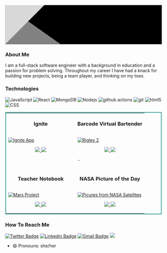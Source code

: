 
<!-- ![AprilYuenBanner](https://github.com/April-Yuen/April-Yuen/blob/main/BlackModernBanner.gif) -->
<img align="center" src="https://github.com/April-Yuen/April-Yuen/blob/main/BlackModernBanner.gif" width="850" />

### About Me

I am a full-stack software engineer with a background in education and a passion for problem solving. Throughout my career I have had a knack for building new projects, being a team player, and thinking on my toes. 

### Technologies
![JavaScript](https://img.shields.io/badge/-JavaScript-000?&logo=JavaScript)
<img alt="React" src="https://img.shields.io/badge/-React-45b8d8?style=flat-square&logo=react&logoColor=white" />
<img alt="MongoDB" src="https://img.shields.io/badge/-MongoDB-13aa52?style=flat-square&logo=mongodb&logoColor=white" />
<img alt="Nodejs" src="https://img.shields.io/badge/-Nodejs-43853d?style=flat-square&logo=Node.js&logoColor=white" />
<img alt="github actions" src="https://img.shields.io/badge/-Github_Actions-2088FF?style=flat-square&logo=github-actions&logoColor=white" />
<img alt="git" src="https://img.shields.io/badge/-Git-F05032?style=flat-square&logo=git&logoColor=white" />
<img alt="html5" src="https://img.shields.io/badge/-HTML5-E34F26?style=flat-square&logo=html5&logoColor=white" />
![CSS](https://img.shields.io/badge/Style-CSS-informational?style=flat&logo=css3&logoColor=white&color=4AB197)

<table bordercolor="#66b2b2">
<tr>
    <td width="50%" valign="top">
      <h3 align="center">Ignite</h3>
        <br />
        <a target="_blank" href="#">
            <img src="ignitegif.gif" width="100%" alt="Ignite App"/>
        </a>
        <br />
        <p align="center">
          
  <a href="https://github.com/April-Yuen/ignite" target="_blank">
    <img src="https://img.shields.io/static/v1?label=|&message=REPO&color=23555f&style=plastic&logo=github&logo-color=white"/>
  </a>  
  <a href="https://ignite-production.up.railway.app/" target="_blank">
    <img src="https://img.shields.io/static/v1?label=|&message=WEBSITE&color=cdf998&style=plastic&logo=wordpress&logo-color=white"/>
  </a>
      </p>
        <p><strong></p>
    </td>
    <td width="50%" valign="top">
      <h3 align="center">Barcode Virtual Bartender</h3>
        <br />
      <a target="_blank" href="barcoderevised.gif">
            <img src="barcoderevised.gif" width="100%"  alt="Rigley 2"/>
        </a>
        <br />
        <p align="center">
          
  <a href="https://github.com/April-Yuen/Barcode-Virtual-Bartender" target="_blank">
    <img src="https://img.shields.io/static/v1?label=|&message=REPO&color=23555f&style=plastic&logo=github&logo-color=white"/>
  </a>
  <a href="https://barcoderevised.netlify.app/" target="_blank">
    <img src="https://img.shields.io/static/v1?label=|&message=WEBSITE&color=cdf998&style=plastic&logo=wordpress&logo-color=white"/>
  </a>
      </p>
        <p><strong></strong> - </p>
    </td>
  </tr>
   <tr>
    <td width="50%" valign="top">
      <h3 align="center">Teacher Notebook</h3>
      <br />
        <a target="_blank" href="#">
          <img src="teacher-notebook-readme.gif" width="100%" alt="Mars Project"/>
        </a>
      <br />
        <p align="center">
  <a href="https://github.com/April-Yuen/StudentDatabase" target="_blank">
    <img src="https://img.shields.io/static/v1?label=|&message=REPO&color=23555f&style=plastic&logo=github&logo-color=white"/>
  </a>
  <a href="https://teacher-notebook-database.herokuapp.com/" target="_blank">
    <img src="https://img.shields.io/static/v1?label=|&message=WEBSITE&color=cdf998&style=plastic&logo=wordpress&logo-color=white"/>
  </a>
      </p>
        <p><strong></p>
    </td>
    <td width="50%" valign="top">
      <h3 align="center">NASA Picture of the Day</h3>
        <br />
        <a href="#" target="_blank">
          <img src="nasaapod.gif" width="100%" alt="Picures from NASA Satellites"/>
        </a>
        <br />
        <p align="center">
          
  <a href="#" target="_blank">
    <img src="https://img.shields.io/static/v1?label=|&message=REPO&color=23555f&style=plastic&logo=github&logo-color=white"/>
  </a>
  <a href="https://nasaapodapi1.netlify.app/" target="_blank">
    <img src="https://img.shields.io/static/v1?label=|&message=WEBSITE&color=cdf998&style=plastic&logo=wordpress&logo-color=white"/>
  </a>
      </p>
        <p><strong></p>
    </td>
  </tr>
</table>



### How To Reach Me
[![Twitter Badge](https://img.shields.io/badge/-@aprilyou-1ca0f1?style=flat-square&labelColor=1ca0f1&logo=twitter&logoColor=white&link=https://twitter.com/aprilyou)](https://twitter.com/aprilyou) 
[![Linkedin Badge](https://img.shields.io/badge/-aprilyuen-blue?style=flat-square&logo=Linkedin&logoColor=white&link=https://www.linkedin.com/in/april-yuen-12066120/)](https://www.linkedin.com/in/april-yuen-12066120/)
[![Gmail Badge](https://img.shields.io/badge/-april.you@gmail.com-c14438?style=flat-square&logo=Gmail&logoColor=white&link=mailto:april.you@gmail.com)](mailto:april.you@gmail.com)
[<img src="https://img.shields.io/badge/Personal%20Site-aprilyuen-red">](https://aprilyuenportfolio.netlify.app/)


- 😄 Pronouns: she/her

